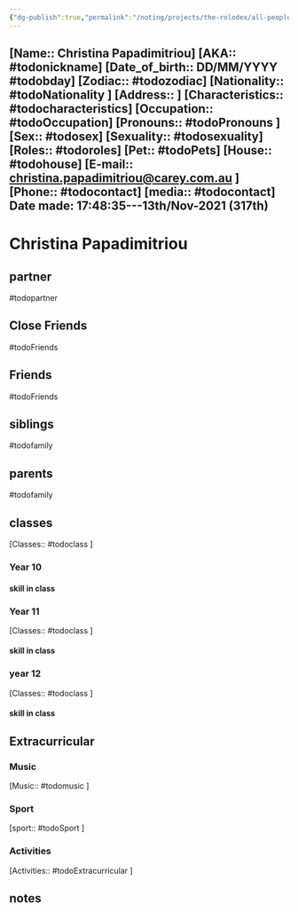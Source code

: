 ```yaml
---
{"dg-publish":true,"permalink":"/noting/projects/the-rolodex/all-people/students/christina-papadimitriou/","dgHomeLink":true,"dgPassFrontmatter":false}
---
```


[Name:: Christina Papadimitriou]
[AKA:: #todonickname]
[Date_of_birth:: DD/MM/YYYY #todobday] 
[Zodiac:: #todozodiac] 
[Nationality:: #todoNationality ]
[Address:: ]
[Characteristics::  #todocharacteristics]
[Occupation:: #todoOccupation]
[Pronouns:: #todoPronouns ]
[Sex:: #todosex]
[Sexuality:: #todosexuality]
[Roles:: #todoroles]
[Pet:: #todoPets]
[House:: #todohouse]
[E-mail:: <christina.papadimitriou@carey.com.au> ]
[Phone:: #todocontact]
[media:: #todocontact]
Date made: 17:48:35---13th/Nov-2021 (317th) 
---
# Christina Papadimitriou
## partner
#todopartner
## Close Friends
#todoFriends
## Friends
#todoFriends
## siblings
#todofamily
## parents
#todofamily
## classes
[Classes:: #todoclass ]
### Year 10
#### skill in class
### Year 11
[Classes:: #todoclass ]
#### skill in class
### year 12
[Classes:: #todoclass ]
#### skill in class
## Extracurricular
### Music
[Music:: #todomusic ]
### Sport
[sport:: #todoSport ]
### Activities
[Activities:: #todoExtracurricular ]
## notes
